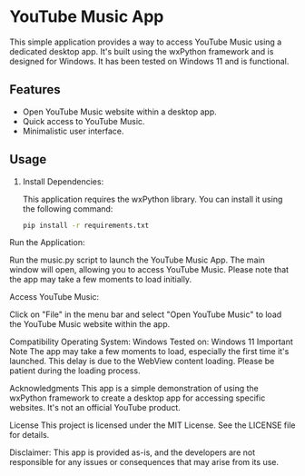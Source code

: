 # YouTube Music App

This simple application provides a way to access YouTube Music using a dedicated desktop app. It's built using the wxPython framework and is designed for Windows. It has been tested on Windows 11 and is functional.

## Features

- Open YouTube Music website within a desktop app.
- Quick access to YouTube Music.
- Minimalistic user interface.

## Usage

1. Install Dependencies:

   This application requires the wxPython library. You can install it using the following command:

   ```bash
   pip install -r requirements.txt
Run the Application:

Run the music.py script to launch the YouTube Music App. The main window will open, allowing you to access YouTube Music. Please note that the app may take a few moments to load initially.

Access YouTube Music:

Click on "File" in the menu bar and select "Open YouTube Music" to load the YouTube Music website within the app.

Compatibility
Operating System: Windows
Tested on: Windows 11
Important Note
The app may take a few moments to load, especially the first time it's launched. This delay is due to the WebView content loading. Please be patient during the loading process.

Acknowledgments
This app is a simple demonstration of using the wxPython framework to create a desktop app for accessing specific websites. It's not an official YouTube product.

License
This project is licensed under the MIT License. See the LICENSE file for details.

Disclaimer: This app is provided as-is, and the developers are not responsible for any issues or consequences that may arise from its use.
